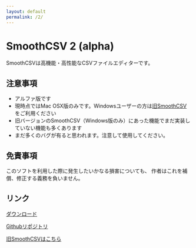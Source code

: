 ```yaml
---
layout: default
permalink: /2/
---
```

 
# SmoothCSV 2 (alpha)

SmoothCSVは高機能・高性能なCSVファイルエディターです。

## 注意事項

- アルファ版です
- 現時点ではMac OSX版のみです。Windowsユーザーの方は<a href="//smoothcsv.com" target="_blank">旧SmoothCSV</a>をご利用ください
- 旧バージョンのSmoothCSV（Windows版のみ）にあった機能でまだ実装していない機能も多くあります
- まだ多くのバグが有ると思われます。注意して使用してください。


## 免責事項

このソフトを利用した際に発生したいかなる損害についても、 作者はこれを補償、修正する義務を負いません。


## リンク

[ダウンロード](download)

<a href="https://github.com/kohii/smoothcsv" target="_blank">Githubリポジトリ</a>

<a href="//smoothcsv.com" target="_blank">旧SmoothCSVはこちら</a>